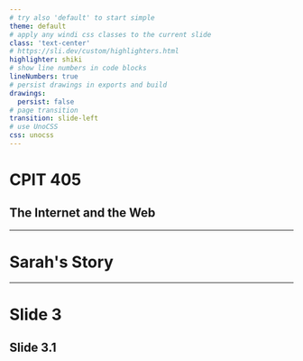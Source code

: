 ```yaml
---
# try also 'default' to start simple
theme: default
# apply any windi css classes to the current slide
class: 'text-center'
# https://sli.dev/custom/highlighters.html
highlighter: shiki
# show line numbers in code blocks
lineNumbers: true
# persist drawings in exports and build
drawings:
  persist: false
# page transition
transition: slide-left
# use UnoCSS
css: unocss
---
```


# CPIT 405

## The Internet and the Web


---

# Sarah's Story



---

# Slide 3
## Slide 3.1